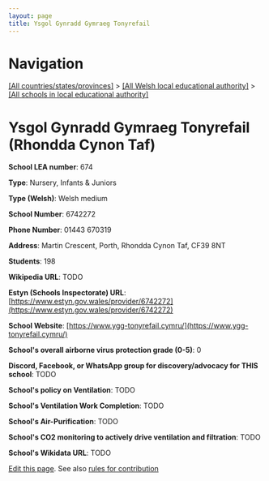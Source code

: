 ```yaml
---
layout: page
title: Ysgol Gynradd Gymraeg Tonyrefail
---
```

# Navigation

[[All countries/states/provinces]](../../..) > [[All Welsh local educational authority]](../..) > [[All schools in local educational authority]](..)

# Ysgol Gynradd Gymraeg Tonyrefail (Rhondda Cynon Taf)

**School LEA number**: 674

**Type**: Nursery, Infants & Juniors

**Type (Welsh)**: Welsh medium

**School Number**: 6742272

**Phone Number**: 01443 670319

**Address**: Martin Crescent, Porth, Rhondda Cynon Taf, CF39 8NT

**Students**: 198

**Wikipedia URL**: TODO

**Estyn (Schools Inspectorate) URL**: [https://www.estyn.gov.wales/provider/6742272](https://www.estyn.gov.wales/provider/6742272)

**School Website**: [https://www.ygg-tonyrefail.cymru/](https://www.ygg-tonyrefail.cymru/)

**School's overall airborne virus protection grade (0-5)**: 0

**Discord, Facebook, or WhatsApp group for discovery/advocacy for THIS school**: TODO

**School's policy on Ventilation**: TODO

**School's Ventilation Work Completion**: TODO

**School's Air-Purification**: TODO

**School's CO2 monitoring to actively drive ventilation and filtration**: TODO

**School's Wikidata URL**: TODO




[Edit this page](https://github.com/ventilate-schools/Wales/edit/prif/./Rhondda_Cynon_Taf/Ysgol_Gynradd_Gymraeg_Tonyrefail.md). See also [rules for contribution](../../../contribution-rules/)